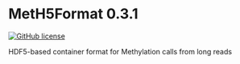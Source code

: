 # MetH5Format 0.3.1

[![GitHub license](https://img.shields.io/github/license/snajder-r/meth5format.svg)](https://github.com/snajder-r/meth5format/blob/master/LICENSE)

HDF5-based container format for Methylation calls from long reads
